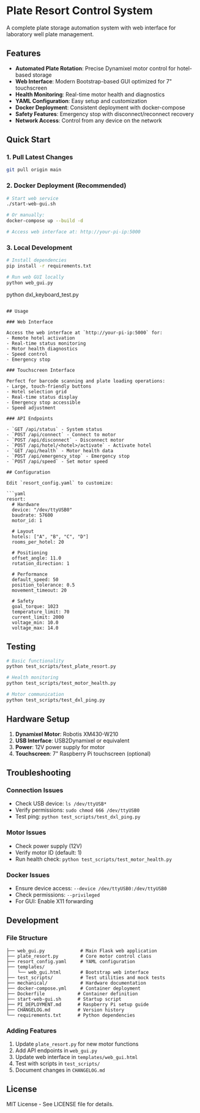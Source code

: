 # Plate Resort Control System

A complete plate storage automation system with web interface for laboratory well plate management.

## Features

- **Automated Plate Rotation**: Precise Dynamixel motor control for hotel-based storage
- **Web Interface**: Modern Bootstrap-based GUI optimized for 7" touchscreen
- **Health Monitoring**: Real-time motor health and diagnostics
- **YAML Configuration**: Easy setup and customization
- **Docker Deployment**: Consistent deployment with docker-compose
- **Safety Features**: Emergency stop with disconnect/reconnect recovery
- **Network Access**: Control from any device on the network

## Quick Start

### 1. Pull Latest Changes
```bash
git pull origin main
```

### 2. Docker Deployment (Recommended)
```bash
# Start web service
./start-web-gui.sh

# Or manually:
docker-compose up --build -d

# Access web interface at: http://your-pi-ip:5000
```

### 3. Local Development
```bash
# Install dependencies
pip install -r requirements.txt

# Run web GUI locally
python web_gui.py
```
python dxl_keyboard_test.py
```

## Usage

### Web Interface

Access the web interface at `http://your-pi-ip:5000` for:
- Remote hotel activation
- Real-time status monitoring
- Motor health diagnostics
- Speed control
- Emergency stop

### Touchscreen Interface

Perfect for barcode scanning and plate loading operations:
- Large, touch-friendly buttons
- Hotel selection grid
- Real-time status display
- Emergency stop accessible
- Speed adjustment

### API Endpoints

- `GET /api/status` - System status
- `POST /api/connect` - Connect to motor
- `POST /api/disconnect` - Disconnect motor
- `POST /api/hotel/<hotel>/activate` - Activate hotel
- `GET /api/health` - Motor health data
- `POST /api/emergency_stop` - Emergency stop
- `POST /api/speed` - Set motor speed

## Configuration

Edit `resort_config.yaml` to customize:

```yaml
resort:
  # Hardware
  device: "/dev/ttyUSB0"
  baudrate: 57600
  motor_id: 1
  
  # Layout
  hotels: ["A", "B", "C", "D"]
  rooms_per_hotel: 20
  
  # Positioning
  offset_angle: 11.0
  rotation_direction: 1
  
  # Performance
  default_speed: 50
  position_tolerance: 0.5
  movement_timeout: 20
  
  # Safety
  goal_torque: 1023
  temperature_limit: 70
  current_limit: 2000
  voltage_min: 10.0
  voltage_max: 14.0
```

## Testing

```bash
# Basic functionality
python test_scripts/test_plate_resort.py

# Health monitoring
python test_scripts/test_motor_health.py

# Motor communication
python test_scripts/test_dxl_ping.py
```

## Hardware Setup

1. **Dynamixel Motor**: Robotis XM430-W210
2. **USB Interface**: USB2Dynamixel or equivalent
3. **Power**: 12V power supply for motor
4. **Touchscreen**: 7" Raspberry Pi touchscreen (optional)

## Troubleshooting

### Connection Issues
- Check USB device: `ls /dev/ttyUSB*`
- Verify permissions: `sudo chmod 666 /dev/ttyUSB0`
- Test ping: `python test_scripts/test_dxl_ping.py`

### Motor Issues
- Check power supply (12V)
- Verify motor ID (default: 1)
- Run health check: `python test_scripts/test_motor_health.py`

### Docker Issues
- Ensure device access: `--device /dev/ttyUSB0:/dev/ttyUSB0`
- Check permissions: `--privileged`
- For GUI: Enable X11 forwarding

## Development

### File Structure
```
├── web_gui.py             # Main Flask web application
├── plate_resort.py        # Core motor control class
├── resort_config.yaml     # YAML configuration
├── templates/
│   └── web_gui.html       # Bootstrap web interface
├── test_scripts/          # Test utilities and mock tests
├── mechanical/            # Hardware documentation
├── docker-compose.yml     # Container deployment
├── Dockerfile            # Container definition
├── start-web-gui.sh      # Startup script
├── PI_DEPLOYMENT.md      # Raspberry Pi setup guide
├── CHANGELOG.md          # Version history
└── requirements.txt      # Python dependencies
```

### Adding Features
1. Update `plate_resort.py` for new motor functions
2. Add API endpoints in `web_gui.py`
3. Update web interface in `templates/web_gui.html`
4. Test with scripts in `test_scripts/`
5. Document changes in `CHANGELOG.md`

## License

MIT License - See LICENSE file for details.